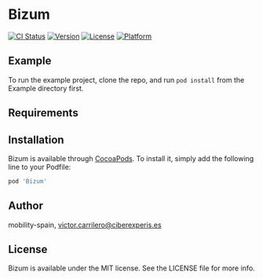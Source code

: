 # Bizum

[![CI Status](https://img.shields.io/travis/mobility-spain/Bizum.svg?style=flat)](https://travis-ci.org/mobility-spain/Bizum)
[![Version](https://img.shields.io/cocoapods/v/Bizum.svg?style=flat)](https://cocoapods.org/pods/Bizum)
[![License](https://img.shields.io/cocoapods/l/Bizum.svg?style=flat)](https://cocoapods.org/pods/Bizum)
[![Platform](https://img.shields.io/cocoapods/p/Bizum.svg?style=flat)](https://cocoapods.org/pods/Bizum)

## Example

To run the example project, clone the repo, and run `pod install` from the Example directory first.

## Requirements

## Installation

Bizum is available through [CocoaPods](https://cocoapods.org). To install
it, simply add the following line to your Podfile:

```ruby
pod 'Bizum'
```

## Author

mobility-spain, victor.carrilero@ciberexperis.es

## License

Bizum is available under the MIT license. See the LICENSE file for more info.
